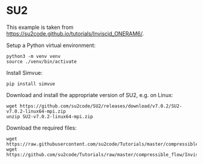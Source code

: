 # SU2

This example is taken from https://su2code.github.io/tutorials/Inviscid_ONERAM6/.

Setup a Python virtual environment:
```
python3 -m venv venv
source ./venv/bin/activate
```
Install Simvue:
```
pip install simvue
```
Download and install the appropriate version of SU2, e.g. on Linux:
```
wget https://github.com/su2code/SU2/releases/download/v7.0.2/SU2-v7.0.2-linux64-mpi.zip
unzip SU2-v7.0.2-linux64-mpi.zip
```
Download the required files:
```
wget https://raw.githubusercontent.com/su2code/Tutorials/master/compressible_flow/Inviscid_ONERAM6/inv_ONERAM6.cfg
wget https://github.com/su2code/Tutorials/raw/master/compressible_flow/Inviscid_ONERAM6/mesh_ONERAM6_inv_ffd.su2
```
